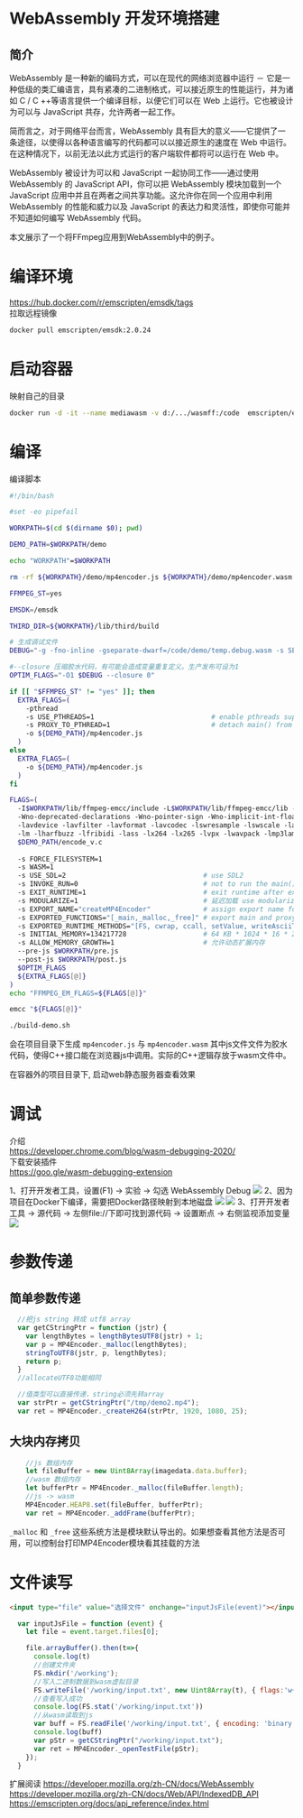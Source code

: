 # WebAssembly 开发环境搭建
## 简介
WebAssembly 是一种新的编码方式，可以在现代的网络浏览器中运行 － 它是一种低级的类汇编语言，具有紧凑的二进制格式，可以接近原生的性能运行，并为诸如 C / C ++等语言提供一个编译目标，以便它们可以在 Web 上运行。它也被设计为可以与 JavaScript 共存，允许两者一起工作。

简而言之，对于网络平台而言，WebAssembly 具有巨大的意义——它提供了一条途径，以使得以各种语言编写的代码都可以以接近原生的速度在 Web 中运行。在这种情况下，以前无法以此方式运行的客户端软件都将可以运行在 Web 中。

WebAssembly 被设计为可以和 JavaScript 一起协同工作——通过使用 WebAssembly 的 JavaScript API，你可以把 WebAssembly 模块加载到一个 JavaScript 应用中并且在两者之间共享功能。这允许你在同一个应用中利用 WebAssembly 的性能和威力以及 JavaScript 的表达力和灵活性，即使你可能并不知道如何编写 WebAssembly 代码。

本文展示了一个将FFmpeg应用到WebAssembly中的例子。

# 编译环境
https://hub.docker.com/r/emscripten/emsdk/tags  
拉取远程镜像
```bash
docker pull emscripten/emsdk:2.0.24
```

# 启动容器
映射自己的目录
```bash
docker run -d -it --name mediawasm -v d:/.../wasmff:/code  emscripten/emsdk:2.0.24 /bin/bash
```

# 编译
编译脚本
```bash
#!/bin/bash

#set -eo pipefail

WORKPATH=$(cd $(dirname $0); pwd)

DEMO_PATH=$WORKPATH/demo

echo "WORKPATH"=$WORKPATH

rm -rf ${WORKPATH}/demo/mp4encoder.js ${WORKPATH}/demo/mp4encoder.wasm

FFMPEG_ST=yes

EMSDK=/emsdk

THIRD_DIR=${WORKPATH}/lib/third/build

# 生成调试文件
DEBUG="-g -fno-inline -gseparate-dwarf=/code/demo/temp.debug.wasm -s SEPARATE_DWARF_URL=http://localhost:5000/temp.debug.wasm"

#--closure 压缩胶水代码，有可能会造成变量重复定义。生产发布可设为1
OPTIM_FLAGS="-O1 $DEBUG --closure 0"

if [[ "$FFMPEG_ST" != "yes" ]]; then
  EXTRA_FLAGS=(
    -pthread
    -s USE_PTHREADS=1                             # enable pthreads support
    -s PROXY_TO_PTHREAD=1                         # detach main() from browser/UI main thread
    -o ${DEMO_PATH}/mp4encoder.js
  )
else
  EXTRA_FLAGS=(
    -o ${DEMO_PATH}/mp4encoder.js
  )
fi

FLAGS=(
  -I$WORKPATH/lib/ffmpeg-emcc/include -L$WORKPATH/lib/ffmpeg-emcc/lib -I$THIRD_DIR/include -L$THIRD_DIR/lib
  -Wno-deprecated-declarations -Wno-pointer-sign -Wno-implicit-int-float-conversion -Wno-switch -Wno-parentheses -Qunused-arguments
  -lavdevice -lavfilter -lavformat -lavcodec -lswresample -lswscale -lavutil -lpostproc 
  -lm -lharfbuzz -lfribidi -lass -lx264 -lx265 -lvpx -lwavpack -lmp3lame -lfdk-aac -lvorbis -lvorbisenc -lvorbisfile -logg -ltheora -ltheoraenc -ltheoradec -lz -lfreetype -lopus -lwebp
  $DEMO_PATH/encode_v.c
  
  -s FORCE_FILESYSTEM=1
  -s WASM=1
  -s USE_SDL=2                                  # use SDL2
  -s INVOKE_RUN=0                               # not to run the main() in the beginning
  -s EXIT_RUNTIME=1                             # exit runtime after execution
  -s MODULARIZE=1                               # 延迟加载 use modularized version to be more flexible
  -s EXPORT_NAME="createMP4Encoder"             # assign export name for browser
  -s EXPORTED_FUNCTIONS="[_main,_malloc,_free]" # export main and proxy_main funcs
  -s EXPORTED_RUNTIME_METHODS="[FS, cwrap, ccall, setValue, writeAsciiToMemory]"   # export preamble funcs
  -s INITIAL_MEMORY=134217728                   # 64 KB * 1024 * 16 * 2047 = 2146435072 bytes ~= 2 GB
  -s ALLOW_MEMORY_GROWTH=1                      # 允许动态扩展内存
  --pre-js $WORKPATH/pre.js
  --post-js $WORKPATH/post.js
  $OPTIM_FLAGS
  ${EXTRA_FLAGS[@]}
)
echo "FFMPEG_EM_FLAGS=${FLAGS[@]}"

emcc "${FLAGS[@]}"

```
```bash
./build-demo.sh
``` 
会在项目目录下生成 ```mp4encoder.js``` 与 ```mp4encoder.wasm``` 其中js文件文件为胶水代码，使得C++接口能在浏览器js中调用。实际的C++逻辑存放于wasm文件中。

在容器外的项目目录下, 启动web静态服务器查看效果

# 调试
介绍  
https://developer.chrome.com/blog/wasm-debugging-2020/  
下载安装插件  
https://goo.gle/wasm-debugging-extension  
 
1、打开开发者工具，设置(F1) -> 实验 -> 勾选 WebAssembly Debug
![](./pics/debug1.png) 
2、因为项目在Docker下编译，需要把Docker路径映射到本地磁盘
![](./pics/debug2.png) 
![](./pics/debug3.png)
3、打开开发者工具 -> 源代码 -> 左侧file://下即可找到源代码 -> 设置断点 -> 右侧监视添加变量 
![](./pics/debug4.png)



# 参数传递
## 简单参数传递
```js
  //把js string 转成 utf8 array
  var getCStringPtr = function (jstr) {
    var lengthBytes = lengthBytesUTF8(jstr) + 1;
    var p = MP4Encoder._malloc(lengthBytes);
    stringToUTF8(jstr, p, lengthBytes);
    return p;
  }
  //allocateUTF8功能相同

  //值类型可以直接传递，string必须先转array
  var strPtr = getCStringPtr("/tmp/demo2.mp4");
  var ret = MP4Encoder._createH264(strPtr, 1920, 1080, 25);
```
## 大块内存拷贝
```js
    //js 数组内存
    let fileBuffer = new Uint8Array(imagedata.data.buffer);
    //wasm 数组内存
    let bufferPtr = MP4Encoder._malloc(fileBuffer.length);
    //js -> wasm
    MP4Encoder.HEAP8.set(fileBuffer, bufferPtr);
    var ret = MP4Encoder._addFrame(bufferPtr);
```

```_malloc``` 和 ```_free``` 这些系统方法是模块默认导出的。如果想查看其他方法是否可用，可以控制台打印MP4Encoder模块看其挂载的方法

# 文件读写
```html
<input type="file" value="选择文件" onchange="inputJsFile(event)"></input>
```
```js
  var inputJsFile = function (event) {
    let file = event.target.files[0];

    file.arrayBuffer().then(t=>{
      console.log(t)
      //创建文件夹
      FS.mkdir('/working');
      //写入二进制数据到wasm虚拟目录
      FS.writeFile('/working/input.txt', new Uint8Array(t), { flags:'w+' });
      //查看写入成功
      console.log(FS.stat('/working/input.txt'))
      //从wasm读取到js
      var buff = FS.readFile('/working/input.txt', { encoding: 'binary' });
      console.log(buff)
      var pStr = getCStringPtr("/working/input.txt");
      var ret = MP4Encoder._openTestFile(pStr);
    });
  }
```

扩展阅读
https://developer.mozilla.org/zh-CN/docs/WebAssembly
https://developer.mozilla.org/zh-CN/docs/Web/API/IndexedDB_API
https://emscripten.org/docs/api_reference/index.html
